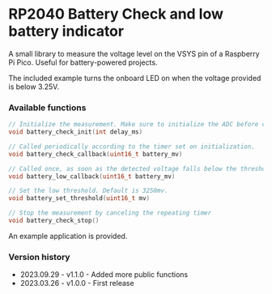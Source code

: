 # RP2040 Battery Check and low battery indicator

A small library to measure the voltage level on the VSYS pin of a Raspberry Pi Pico.
Useful for battery-powered projects.

The included example turns the onboard LED on when the voltage provided is below 3.25V.

### Available functions
```c
// Initialize the measurement. Make sure to initialize the ADC before calling this.
void battery_check_init(int delay_ms)

// Called periodically according to the timer set on initialization.
void battery_check_callback(uint16_t battery_mv)

// Called once, as soon as the detected voltage falls below the threshold.
void battery_low_callback(uint16_t battery_mv)

// Set the low threshold. Default is 3250mv.
void battery_set_threshold(uint16_t mv)

// Stop the measurement by canceling the repeating timer
void battery_check_stop()
```

An example application is provided.

### Version history
- 2023.09.29 - v1.1.0 - Added more public functions
- 2023.03.26 - v1.0.0 - First release